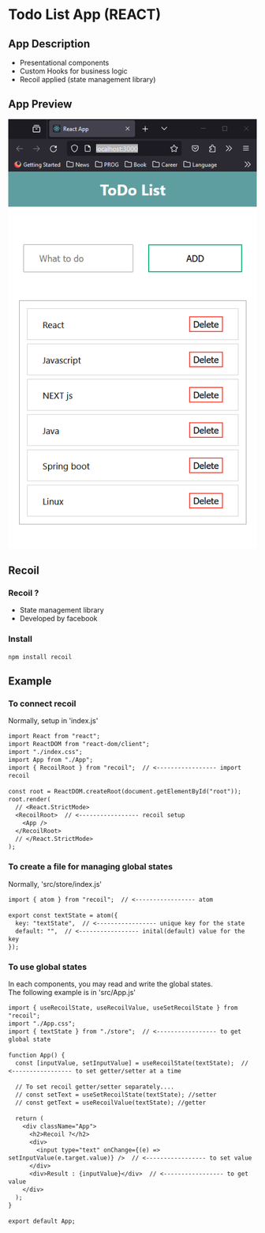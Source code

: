 # Todo List App (REACT)

## App Description

- Presentational components
- Custom Hooks for business logic
- Recoil applied (state management library)

## App Preview
<img src="app_preview.PNG" >  

## Recoil  
### Recoil ?  
- State management library
- Developed by facebook

### Install  
```npm install recoil```  

## Example  
### To connect recoil  
Normally, setup in 'index.js'  
```
import React from "react";
import ReactDOM from "react-dom/client";
import "./index.css";
import App from "./App";
import { RecoilRoot } from "recoil";  // <----------------- import recoil  

const root = ReactDOM.createRoot(document.getElementById("root"));
root.render(
  // <React.StrictMode>
  <RecoilRoot>  // <----------------- recoil setup
    <App />
  </RecoilRoot> 
  // </React.StrictMode>
);

```
### To create a file for managing global states  
Normally, 'src/store/index.js'  
```
import { atom } from "recoil";  // <----------------- atom  

export const textState = atom({
  key: "textState",  // <----------------- unique key for the state    
  default: "",  // <----------------- inital(default) value for the key     
});

```
### To use global states  
In each components, you may read and write the global states.  
The following example is in 'src/App.js'  
```
import { useRecoilState, useRecoilValue, useSetRecoilState } from "recoil";
import "./App.css";
import { textState } from "./store";  // <----------------- to get global state

function App() {
  const [inputValue, setInputValue] = useRecoilState(textState);  // <----------------- to set getter/setter at a time  

  // To set recoil getter/setter separately....
  // const setText = useSetRecoilState(textState); //setter
  // const getText = useRecoilValue(textState); //getter

  return (
    <div className="App">
      <h2>Recoil ?</h2>
      <div>
        <input type="text" onChange={(e) => setInputValue(e.target.value)} />  // <----------------- to set value
      </div>
      <div>Result : {inputValue}</div>  // <----------------- to get value
    </div>
  );
}

export default App;

```


